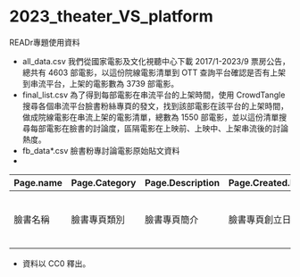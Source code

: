 # 2023_theater_VS_platform
READr專題使用資料
* all_data.csv 我們從國家電影及文化視聽中心下載 2017/1-2023/9 票房公告，總共有 4603 部電影，以這份院線電影清單到 OTT 查詢平台確認是否有上架到串流平台，上架的電影數為 3739 部電影。
* final_list.csv 為了得到每部電影在串流平台的上架時間，使用 CrowdTangle 搜尋各個串流平台臉書粉絲專頁的發文，找到該部電影在該平台的上架時間，做成院線電影在串流上架的電影清單，總數為 1550 部電影，並以這份清單搜尋每部電影在臉書的討論度，區隔電影在上映前、上映中、上架串流後的討論熱度。
* fb_data*.csv 臉書粉專討論電影原始貼文資料
* 
|  Page.name   |  Page.Category   |  Page.Description   |  Page.Created.Date   |  Message   |  URL   |  Total.Interactions   | movie_name  |
|  ----  |  ----  |  ----  |  ----  |  ----  |  ----  |  ----  | ----  |
| 臉書名稱  | 臉書專頁類別  | 臉書專頁簡介  | 臉書專頁創立日期  | 發文內容  | 文章連結  | 該篇發文總互動數  | 該篇發文提到的電影名稱 |
* 資料以 CC0 釋出。
